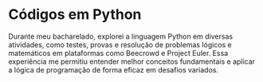 # Códigos em Python

Durante meu bacharelado, explorei a linguagem Python em diversas atividades, como testes, provas e resolução de problemas lógicos e matemáticos em plataformas como Beecrowd e Project Euler. Essa experiência me permitiu entender melhor conceitos fundamentais e aplicar a lógica de programação de forma eficaz em desafios variados.

